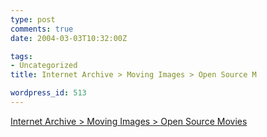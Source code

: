 ```yaml
---
type: post
comments: true
date: 2004-03-03T10:32:00Z

tags:
- Uncategorized
title: Internet Archive > Moving Images > Open Source M

wordpress_id: 513
---
```


[Internet Archive > Moving Images > Open Source Movies](http://www.archive.org/movies/movieslisting-browse.php?collection=opensource_movies)
